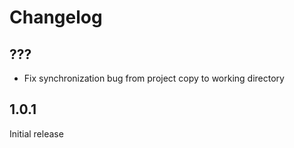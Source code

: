 # Changelog

## ???
- Fix synchronization bug from project copy to working directory

## 1.0.1
Initial release